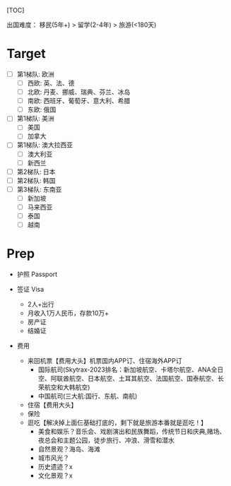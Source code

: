 [TOC]

出国难度： 移民(5年+) > 留学(2-4年) > 旅游(<180天)

# Target

- [ ] 第1梯队: 欧洲
  - [ ] 西欧: 英、法、德
  - [ ] 北欧: 丹麦、挪威、瑞典、芬兰、冰岛
  - [ ] 南欧: 西班牙、葡萄牙、意大利、希腊
  - [ ] 东欧: 俄国
- [ ] 第1梯队: 美洲
  - [ ] 美国
  - [ ] 加拿大
- [ ] 第1梯队: 澳大拉西亚
  - [ ] 澳大利亚
  - [ ] 新西兰
- [ ] 第2梯队: 日本
- [ ] 第2梯队: 韩国
- [ ] 第3梯队: 东南亚
  - [ ] 新加坡
  - [ ] 马来西亚
  - [ ] 泰国
  - [ ] 越南

# Prep

- 护照 Passport

- 签证 Visa
  - 2人+出行
  - 月收入1万人民币，存款10万+
  - 房产证
  - 结婚证

- 费用
  - 来回机票【费用大头】机票国内APP订、住宿海外APP订
    - 国际航司(Skytrax-2023排名：新加坡航空、卡塔尔航空、ANA全日空、阿联酋航空、日本航空、土耳其航空、法国航空、国泰航空、长荣航空和大韩航空)
    - 中国航司(三大航:国行、东航、南航)
  - 住宿【费用大头】
  - 保险
  - 逛吃【解决掉上面仨基础打底的，剩下就是旅游本番就是逛吃！】
    - 美食和娱乐？音乐会、戏剧演出和民族舞蹈，传统节日和庆典,赌场、夜总会和主题公园，徒步旅行、冲浪、滑雪和潜水
    - 自然景观？海岛、海滩
    - 城市风光？
    - 历史遗迹？x
    - 文化景观？x
